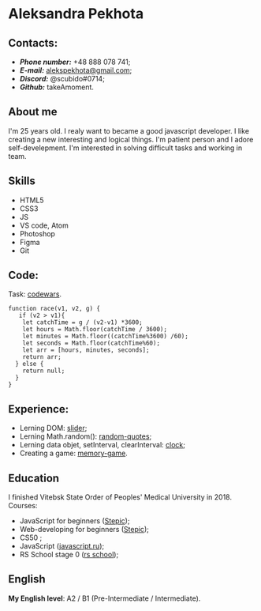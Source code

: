 # Aleksandra Pekhota
## Contacts:
* ***Phone number:*** +48 888 078 741; 
* ***E-mail:*** alekspekhota@gmail.com;
* ***Discord:*** @scubido#0714;
* ***Github:*** takeAmoment.
## About me
I'm 25 years old. I realy want to became a good javascript developer. I like creating a new interesting and logical things. I'm patient person and I adore self-develepment. I'm interested in solving difficult tasks and working in team.
## Skills

* HTML5 
* CSS3
* JS
* VS code, Atom
* Photoshop
* Figma
* Git
## Code:
Task: [codewars](https://www.codewars.com/kata/55e2adece53b4cdcb900006c/train/javascript).

```
function race(v1, v2, g) {
   if (v2 > v1){
    let catchTime = g / (v2-v1) *3600;
    let hours = Math.floor(catchTime / 3600);
    let minutes = Math.floor((catchTime%3600) /60);
    let seconds = Math.floor(catchTime%60);
    let arr = [hours, minutes, seconds];
    return arr;
  } else {
    return null;
  }
}
```
## Experience: 
* Lerning DOM: [slider](https://takeamoment.github.io/slider/);
* Lerning Math.random(): [random-quotes](https://takeamoment.github.io/generate_quotes);
* Lerning data objet, setInterval, clearInterval: [clock](https://takeamoment.github.io/my_clock/index.html);
* Creating a game: [memory-game](https://takeamoment.github.io/memory-game/memory-game/).
## Education
I finished Vitebsk State Order of Peoples' Medical University in 2018. 
Courses:
* JavaScript for beginners ([Stepic](https://welcome.stepik.org/ru));
* Web-developing for beginners ([Stepic](https://welcome.stepik.org/ru));
* CS50 ;
* JavaScript ([javascript.ru](https://learn.javascript.ru/));
* RS School stage 0 ([rs school](https://rs.school/));
## English
__My English level__: A2 / B1 (Pre-Intermediate / Intermediate).